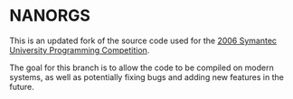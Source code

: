 # NANORGS

This is an updated fork of the source code used for the
[2006 Symantec University Programming Competition](https://web.archive.org/web/20060224022835/http://www.symantec.com/specprog/university/).

The goal for this branch is to allow the code to be compiled on modern systems, as well as potentially fixing
bugs and adding new features in the future.